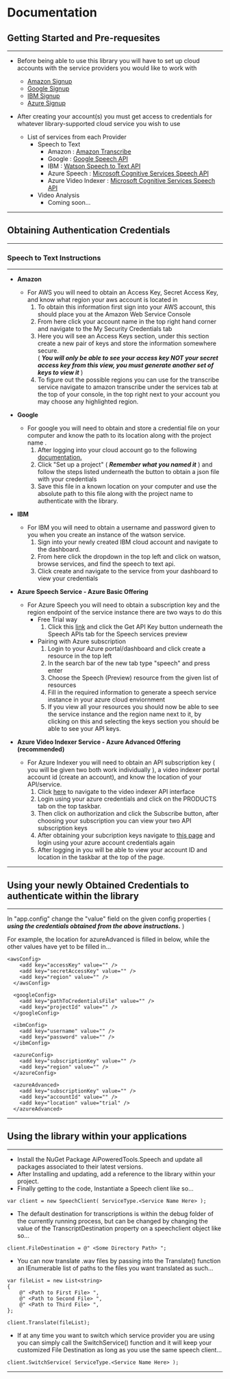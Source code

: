 # Documentation

## Getting Started and Pre-requesites 
---
* Before being able to use this library you will have to set up cloud accounts with the service providers you would like to work with
    * [Amazon Signup](https://portal.aws.amazon.com/billing/signup#/start)
    * [Google Signup](https://console.cloud.google.com/freetrial?_ga=2.206345818.-877186005.1527773985&page=0)
    * [IBM Signup](https://console.bluemix.net/registration/)
    * [Azure Signup](https://azure.microsoft.com/en-us/free/search/?&OCID=AID719825_SEM_Rp5NDjdF&lnkd=Google_Azure_Brand&gclid=CjwKCAjwj4zaBRABEiwA0xwsP8Qjmx-Uprcaaj8ac3MUixgQ5HCHzYKzx8AOTwaVRNHGPiEx7FTnRBoCKMwQAvD_BwE&dclid=CL_6ku-1ktwCFZBENwodoTgJHw)

* After creating your account(s) you must get access to credentials for whatever library-supported cloud service you wish to use
    
    * List of services from each Provider
        * Speech to Text
            * Amazon : [Amazon Transcribe](https://aws.amazon.com/transcribe/?nc2=h_m1)
            * Google : [Google Speech API](https://cloud.google.com/speech-to-text/)
            * IBM : [Watson Speech to Text API](https://www.ibm.com/watson/services/speech-to-text/) 
            * Azure Speech : [Microsoft Cognitive Services Speech API](https://azure.microsoft.com/en-us/services/cognitive-services/speech-to-text/) 
            * Azure Video Indexer : [Microsoft Cognitive Services Speech API](https://azure.microsoft.com/en-us/services/cognitive-services/video-indexer/)
        * Video Analysis
            * Coming soon...
---
## Obtaining Authentication Credentials
---
### Speech to Text Instructions
---

* **Amazon**
    * For AWS you will need to obtain an Access Key, Secret Access Key, and know what region your aws account is located in
        1. To obtain this information first sign into your AWS account, this should place you at the Amazon Web Service Console
        2. From here click your account name in the top right hand corner and navigate to the My Security Credentials tab
        3. Here you will see an Access Keys section, under this section create a new pair of keys and store the information somewhere secure.  
        ( ***You will only be able to see your access key NOT your secret access key from this view, you must generate another set of keys to view it*** )
        4. To figure out the possible regions you can use for the transcribe service navigate to amazon transcribe under the services tab at the top of your console, in the top right next to your account you may choose any highlighted region.

* **Google**
    * For google you will need to obtain and store a credential file on your computer and know the path to its location along with the project name .
        1. After logging into your cloud account go to the following [documentation.](https://cloud.google.com/speech-to-text/docs/quickstart-client-libraries)
        2. Click "Set up a project" ( ***Remember what you named it*** ) and follow the steps listed underneath the button to obtain a json file with your credentials
        4. Save this file in a known location on your computer and use the absolute path to this file along with the project name to authenticate with the library.

* **IBM**
    * For IBM you will need to obtain a username and password given to you when you create an instance of the watson service.
        1. Sign into your newly created IBM cloud account and navigate to the dashboard.
        2. From here click the dropdown in the top left and click on watson, browse services, and find the speech to text api.
        3. Click create and navigate to the service from your dashboard to view your credentials

* **Azure Speech Service - Azure Basic Offering**
    * For Azure Speech you will need to obtain a subscription key and the region endpoint of the service instance there are two ways to do this
        * Free Trial way
            1. Click this [link](https://azure.microsoft.com/en-us/try/cognitive-services/) and click the Get API Key button underneath the Speech APIs tab for the Speech services preview
        * Pairing with Azure subscription
            1. Login to your Azure portal/dashboard and click create a resource in the top left
            2. In the search bar of the new tab type "speech" and press enter
            3. Choose the Speech (Preview) resource from the given list of resources
            4. Fill in the required information to generate a speech service instance in your azure cloud enviornment
            5. If you view all your resources you should now be able to see the service instance and the region name next to it, by clicking on this and selecting the keys section you should be able to see your API keys.

* **Azure Video Indexer Service - Azure Advanced Offering (recommended)** 
    * For Azure Indexer you will need to obtain an API subscription key ( you will be given two both work individually ), a video indexer portal account id (create an account), and know the location of your API/service.
        1. Click [here](https://api-portal.videoindexer.ai/) to navigate to the video indexer API interface
        2. Login using your azure credentials and click on the PRODUCTS tab on the top taskbar.
        3. Then click on authorization and click the Subscribe button, after choosing your subscription you can view your two API subscription keys
        4. After obtaining your subcription keys navigate to [this page](https://www.videoindexer.ai/) and login using your azure account credentials again
        5. After logging in you will be able to view your account ID and location in the taskbar at the top of the page.

---
## Using your newly Obtained Credentials to authenticate within the library
---
In "app.config" change the "value" field on the given config properties ( ***using the credentials obtained from the above instructions.*** )

For example, the location for azureAdvanced is filled in below, while the other values have yet to be filled in...

```  
<awsConfig>
    <add key="accessKey" value="" />
    <add key="secretAccessKey" value="" />
    <add key="region" value="" />
  </awsConfig>

  <googleConfig>
    <add key="pathToCredentialsFile" value="" />
    <add key="projectId" value="" />
  </googleConfig>

  <ibmConfig>
    <add key="username" value="" />
    <add key="password" value="" />
  </ibmConfig>

  <azureConfig>
    <add key="subscriptionKey" value="" />
    <add key="region" value="" />
  </azureConfig>

  <azureAdvanced>
    <add key="subscriptionKey" value="" />
    <add key="accountId" value="" />
    <add key="location" value="trial" />
  </azureAdvanced>
```
---
## Using the library within your applications
---
- Install the NuGet Package AiPoweredTools.Speech and update all packages associated to their latest versions.
- After Installing and updating, add a reference to the library within your project. 
- Finally getting to the code, Instantiate a Speech client like so...
``` 
var client = new SpeechClient( ServiceType.<Service Name Here> ); 
```
- The default destination for transcriptions is within the debug folder of the currently running process, but can be changed by changing the value of the TranscriptDestination property on a speechclient object like so...
```
client.FileDestination = @" <Some Directory Path> ";
```
- You can now translate .wav files by passing into the Translate() function an IEnumerable list of paths to the files you want translated as such...

```
var fileList = new List<string>
{
    @" <Path to First File> ",
    @" <Path to Second File> ",
    @" <Path to Third File> ",
};

client.Translate(fileList);
```
- If at any time you want to switch which service provider you are using you can simply call the SwitchService() function and it will keep your customized File Destination as long as you use the same speech client...
```
client.SwitchService( ServiceType.<Service Name Here> );
```
---